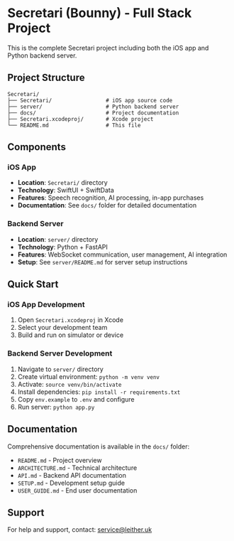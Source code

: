 # Secretari (Bounny) - Full Stack Project

This is the complete Secretari project including both the iOS app and Python backend server.

## Project Structure

```
Secretari/
├── Secretari/                 # iOS app source code
├── server/                    # Python backend server
├── docs/                      # Project documentation
├── Secretari.xcodeproj/       # Xcode project
└── README.md                  # This file
```

## Components

### iOS App
- **Location**: `Secretari/` directory
- **Technology**: SwiftUI + SwiftData
- **Features**: Speech recognition, AI processing, in-app purchases
- **Documentation**: See `docs/` folder for detailed documentation

### Backend Server
- **Location**: `server/` directory  
- **Technology**: Python + FastAPI
- **Features**: WebSocket communication, user management, AI integration
- **Setup**: See `server/README.md` for server setup instructions

## Quick Start

### iOS App Development
1. Open `Secretari.xcodeproj` in Xcode
2. Select your development team
3. Build and run on simulator or device

### Backend Server Development
1. Navigate to `server/` directory
2. Create virtual environment: `python -m venv venv`
3. Activate: `source venv/bin/activate`
4. Install dependencies: `pip install -r requirements.txt`
5. Copy `env.example` to `.env` and configure
6. Run server: `python app.py`

## Documentation

Comprehensive documentation is available in the `docs/` folder:
- `README.md` - Project overview
- `ARCHITECTURE.md` - Technical architecture
- `API.md` - Backend API documentation
- `SETUP.md` - Development setup guide
- `USER_GUIDE.md` - End user documentation

## Support

For help and support, contact: service@leither.uk
